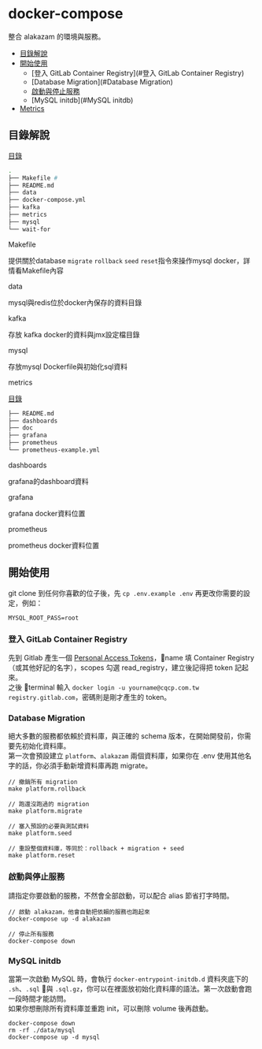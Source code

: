 # docker-compose

整合 alakazam 的環境與服務。

- [目錄解說](目錄解說)
- [開始使用](#開始使用)
  - [登入 GitLab Container Registry](#登入 GitLab Container Registry)
  - [Database Migration](#Database Migration)
  - [啟動與停止服務](#啟動與停止服務)
  - [MySQL initdb](#MySQL initdb)
- [Metrics](./metrics/README.md)



## 目錄解說

[目錄](https://gitlab.com/jetfueltw/cpw/alakazam/tree/develop/docker/docker-compose)

```bash
.
├── Makefile # 
├── README.md
├── data
├── docker-compose.yml
├── kafka
├── metrics
├── mysql
└── wait-for
```

Makefile

提供關於database `migrate` `rollback` `seed` `reset`指令來操作mysql docker，詳情看Makefile內容



data

mysql與redis位於docker內保存的資料目錄



kafka

存放 kafka docker的資料與jmx設定檔目錄



mysql

存放mysql Dockerfile與初始化sql資料



metrics

[目錄](https://gitlab.com/jetfueltw/cpw/alakazam/tree/develop/docker/docker-compose/metrics)

```bash
├── README.md
├── dashboards
├── doc
├── grafana
├── prometheus
└── prometheus-example.yml
```

dashboards

grafana的dashboard資料



grafana

grafana docker資料位置



prometheus

prometheus docker資料位置



## 開始使用

git clone 到任何你喜歡的位子後，先 `cp .env.example .env` 再更改你需要的設定，例如：
```
MYSQL_ROOT_PASS=root
```



### 登入 GitLab Container Registry

先到 Gitlab 產生一個 [Personal Access Tokens](https://gitlab.com/profile/personal_access_tokens)，name 填 Container Registry（或其他好記的名字），scopes 勾選 read_registry，建立後記得把 token 記起來。  
之後 terminal 輸入 `docker login -u yourname@cqcp.com.tw registry.gitlab.com`，密碼則是剛才產生的 token。



### Database Migration

絕大多數的服務都依賴於資料庫，與正確的 schema 版本，在開始開發前，你需要先初始化資料庫。  
第一次會預設建立 `platform`、`alakazam` 兩個資料庫，如果你在 .env 使用其他名字的話，你必須手動新增資料庫再跑 migrate。
```
// 撤銷所有 migration
make platform.rollback

// 跑還沒跑過的 migration
make platform.migrate

// 塞入預設的必要與測試資料
make platform.seed

// 重設整個資料庫，等同於：rollback + migration + seed
make platform.reset
```



### 啟動與停止服務

請指定你要啟動的服務，不然會全部啟動，可以配合 alias 節省打字時間。

```
// 啟動 alakazam，他會自動把依賴的服務也跑起來
docker-compose up -d alakazam

// 停止所有服務
docker-compose down
```



### MySQL initdb

當第一次啟動 MySQL 時，會執行 `docker-entrypoint-initdb.d` 資料夾底下的 `.sh`、`.sql` 與 `.sql.gz`，你可以在裡面放初始化資料庫的語法。第一次啟動會跑一段時間才能訪問。  
如果你想刪除所有資料庫並重跑 init，可以刪除 volume 後再啟動。

```
docker-compose down
rm -rf ./data/mysql
docker-compose up -d mysql
```




